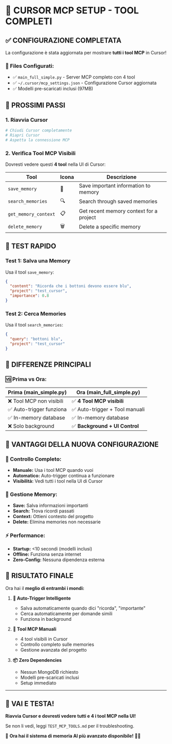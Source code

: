 # 🎯 **CURSOR MCP SETUP - TOOL COMPLETI**

## ✅ **CONFIGURAZIONE COMPLETATA**

La configurazione è stata aggiornata per mostrare **tutti i tool MCP** in Cursor!

### **📁 Files Configurati:**
- ✅ `main_full_simple.py` - Server MCP completo con 4 tool
- ✅ `~/.cursor/mcp_settings.json` - Configurazione Cursor aggiornata
- ✅ Modelli pre-scaricati inclusi (97MB)

## 🚀 **PROSSIMI PASSI**

### **1. Riavvia Cursor**
```bash
# Chiudi Cursor completamente
# Riapri Cursor
# Aspetta la connessione MCP
```

### **2. Verifica Tool MCP Visibili**
Dovresti vedere questi **4 tool** nella UI di Cursor:

| Tool | Icona | Descrizione |
|------|-------|-------------|
| `save_memory` | 💾 | Save important information to memory |
| `search_memories` | 🔍 | Search through saved memories |
| `get_memory_context` | 📋 | Get recent memory context for a project |
| `delete_memory` | 🗑️ | Delete a specific memory |

## 🧪 **TEST RAPIDO**

### **Test 1: Salva una Memory**
Usa il tool `save_memory`:
```json
{
  "content": "Ricorda che i bottoni devono essere blu",
  "project": "test_cursor",
  "importance": 0.8
}
```

### **Test 2: Cerca Memories**
Usa il tool `search_memories`:
```json
{
  "query": "bottoni blu",
  "project": "test_cursor"
}
```

## 🔧 **DIFFERENZE PRINCIPALI**

### **🆚 Prima vs Ora:**

| **Prima (main_simple.py)** | **Ora (main_full_simple.py)** |
|----------------------------|--------------------------------|
| ❌ Tool MCP non visibili | ✅ **4 Tool MCP visibili** |
| ✅ Auto-trigger funziona | ✅ Auto-trigger + Tool manuali |
| ✅ In-memory database | ✅ In-memory database |
| ❌ Solo background | ✅ **Background + UI Control** |

## 🎯 **VANTAGGI DELLA NUOVA CONFIGURAZIONE**

### **🔧 Controllo Completo:**
- **Manuale:** Usa i tool MCP quando vuoi
- **Automatico:** Auto-trigger continua a funzionare
- **Visibilità:** Vedi tutti i tool nella UI di Cursor

### **💾 Gestione Memory:**
- **Save:** Salva informazioni importanti
- **Search:** Trova ricordi passati
- **Context:** Ottieni contesto del progetto
- **Delete:** Elimina memories non necessarie

### **⚡ Performance:**
- **Startup:** <10 secondi (modelli inclusi)
- **Offline:** Funziona senza internet
- **Zero-Config:** Nessuna dipendenza esterna

## 🎉 **RISULTATO FINALE**

Ora hai il **meglio di entrambi i mondi:**

1. **🤖 Auto-Trigger Intelligente**
   - Salva automaticamente quando dici "ricorda", "importante"
   - Cerca automaticamente per domande simili
   - Funziona in background

2. **🔧 Tool MCP Manuali**
   - 4 tool visibili in Cursor
   - Controllo completo sulle memories
   - Gestione avanzata del progetto

3. **📦 Zero Dependencies**
   - Nessun MongoDB richiesto
   - Modelli pre-scaricati inclusi
   - Setup immediato

---

## 🚀 **VAI E TESTA!**

**Riavvia Cursor e dovresti vedere tutti e 4 i tool MCP nella UI!**

Se non li vedi, leggi `TEST_MCP_TOOLS.md` per il troubleshooting.

🎯 **Ora hai il sistema di memoria AI più avanzato disponibile!** 🧠✨
